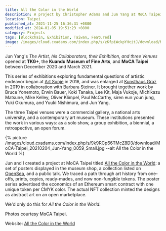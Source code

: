 ```yaml
---
title: All the Color in the World
description: A project by Christopher Adams and Jun Yang at MoCA Taipei
location: Taipei
published_at: 2021-11-25 16:36:31 +0800
modified_at: 2024-01-05 19:51:23 +0800
category: Projects
tags: [Blockchain, Exhibition, Taiwan, Featured]
image: /images/cloud.cxadams.com/index.php/s/zKfpiWckpYHcitJ/download/MoCA-Taipei_20210313_Adams-Yang_DSC06787.JPG
---
```


Jun Yang's *The Artist, his Collaborators, their Exhibition, and three
Venues* opened at **TKG+**, the **Kuandu Museum of Fine Arts**, and
**MoCA Taipei** between December 2020 and March 2021.

This series of exhibitions exploring fundamental questions of artistic
endeavor began at [Art Sonje] in 2018, and was enlarged at [Kunsthaus
Graz] in 2019 in collaboration with Barbara Steiner. It brought together
work by Bruce Yonemoto, Erwin Bauer, Koki Tanaka, Lee Kit, Maja Vukoje,
Michikazu Matsune, Mike Kelley, Oliver Klimpel, Paul McCarthy, siren eun
youn jung, Yuki Okumura, and Yuuki Nishimura, and Jun Yang.

The three Taipei venues were a commercial gallery, a national arts
university, and a contemporary art museum. These institutions presented
the work in various ways: as a solo show, a group exhibition, a
biennial, a retrospective, an open forum.

{% picture /images/cloud.cxadams.com/index.php/s/9k9RCp66TMcZ8D3/download/MoCA-Taipei_20210204_Jun-Yang_0059_Small.jpg --alt All the Color in the World %}

Jun and I created a project at MoCA Taipei titled [All the Color in the
World]: a set of posters displayed in the museum shop, a collection
listed on [OpenSea], and a public talk. We traced a path through art
history from one-offs, prints, copies, ready-mades, and now non-fungible
tokens. The poster series advertised the economics of an Ethereum smart
contract with one unique token per CMYK color. The actual NFT collection
minted the designs as abstract art on an open marketplace.

We'd only do this for *All the Color in the World*.

Photos courtesy MoCA Taipei.

Website: [All the Color in the World]

[All the Color in the World]: https://aparallax.github.io/allthecolorintheworld/
[Art Sonje]: http://junyang.info/project/the-overview-perspective-art-sonje/
[Kunsthaus Graz]: http://junyang.info/project/the-artist-the-work-and-the-exhibition-at-kunsthaus-graz/
[OpenSea]: https://opensea.io/collection/allthecolorintheworld
